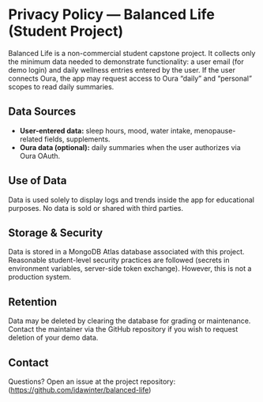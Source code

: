 # Privacy Policy — Balanced Life (Student Project)

Balanced Life is a non-commercial student capstone project. It collects only the minimum data
needed to demonstrate functionality: a user email (for demo login) and daily wellness entries
entered by the user. If the user connects Oura, the app may request access to Oura “daily”
and “personal” scopes to read daily summaries.

## Data Sources
- **User-entered data:** sleep hours, mood, water intake, menopause-related fields, supplements.
- **Oura data (optional):** daily summaries when the user authorizes via Oura OAuth.

## Use of Data
Data is used solely to display logs and trends inside the app for educational purposes.
No data is sold or shared with third parties.

## Storage & Security
Data is stored in a MongoDB Atlas database associated with this project. Reasonable student-level
security practices are followed (secrets in environment variables, server-side token exchange).
However, this is not a production system.

## Retention
Data may be deleted by clearing the database for grading or maintenance. Contact the maintainer
via the GitHub repository if you wish to request deletion of your demo data.

## Contact
Questions? Open an issue at the project repository: (https://github.com/idawinter/balanced-life)
